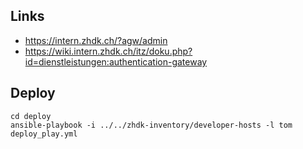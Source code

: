 

Links
-----

* https://intern.zhdk.ch/?agw/admin
* https://wiki.intern.zhdk.ch/itz/doku.php?id=dienstleistungen:authentication-gateway


Deploy
------

    cd deploy
    ansible-playbook -i ../../zhdk-inventory/developer-hosts -l tom deploy_play.yml

